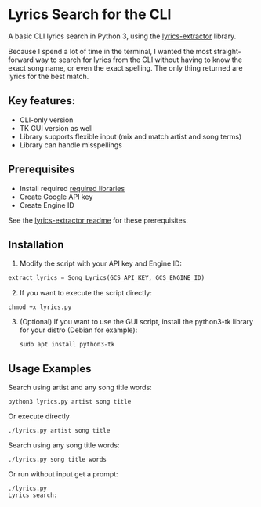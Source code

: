 # Lyrics Search for the CLI

A basic CLI lyrics search in Python 3, using the [lyrics-extractor](https://github.com/Techcatchers/PyLyrics-Extractor) library.

Because I spend a lot of time in the terminal, I wanted the most straight-forward way to search for lyrics from the CLI without having to know the exact song name, or even the exact spelling. The only thing returned are lyrics for the best match.

## Key features:

* CLI-only version
* TK GUI version as well
* Library supports flexible input (mix and match artist and song terms)
* Library can handle misspellings

## Prerequisites

* Install required [required libraries](https://github.com/Techcatchers/PyLyrics-Extractor/blob/master/README.md#installation)
* Create Google API key
* Create Engine ID

See the [lyrics-extractor readme](https://github.com/Techcatchers/PyLyrics-Extractor/blob/master/README.md#installation) for these prerequisites.

## Installation

1. Modify the script with your API key and Engine ID:
  ```python
  extract_lyrics = Song_Lyrics(GCS_API_KEY, GCS_ENGINE_ID)
  ```

2. If you want to execute the script directly:
  ```console
  chmod +x lyrics.py
  ```

3. (Optional) If you want to use the GUI script, install the python3-tk library for your distro (Debian for example):
    ```console
    sudo apt install python3-tk
    ```

## Usage Examples

Search using artist and any song title words:
  ```console
  python3 lyrics.py artist song title
  ```

Or execute directly
  ```console
  ./lyrics.py artist song title
  ```

Search using any song title words:
  ```console
  ./lyrics.py song title words
  ```

Or run without input get a prompt:
  ```console
  ./lyrics.py
  Lyrics search:
  ```
